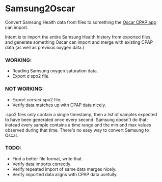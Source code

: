# Samsung2Oscar

Convert Samsung Health data from files to something the [Oscar CPAP app](https://www.sleepfiles.com/OSCAR/) can import.

Intent is to import the entire Samsung Health history from exported files, and generate something Oscar can import and merge with existing CPAP data (as well as previous oxygen data.)

### WORKING:
- Reading Samsung oxygen saturation data.
- Export *a* spo2 file.

### NOT WORKING:
- Export *correct* spo2 file.
- Verify data matches up with CPAP data nicely.

.spo2 files only contain a single timestamp, then a list of samples expected to have been generated once every second. Samsung doesn't do that; instead every sample contains a time range and the min and max values observed during that time. There's no easy way to convert Samsung to Oscar.

### TODO:
- Find a better file format, write that.
- Verify data imports correctly.
- Verify repeated import of same data merges nicely.
- Verify imported data aligns with CPAP data usefully.

